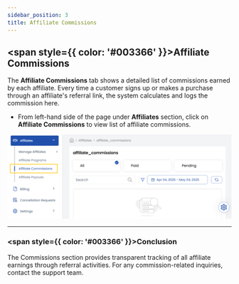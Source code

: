 ```yaml
---
sidebar_position: 3
title: Affiliate Commissions
---
```


## <span style={{ color: '#003366' }}>Affiliate Commissions</span>

The **Affiliate Commissions** tab shows a detailed list of commissions earned by each affiliate. Every time a customer signs up or makes a purchase through an affiliate's referral link, the system calculates and logs the commission here.

- From left-hand side of the page under **Affiliates** section, click on **Affiliate Commissions** to view list of affiliate commissions.

![Affiliate Commissions Dashboard](images/af_comm.png)

----------

### <span style={{ color: '#003366' }}>Conclusion</span>
The Commissions section provides transparent tracking of all affiliate earnings through referral activities. For any commission-related inquiries, contact the support team.

